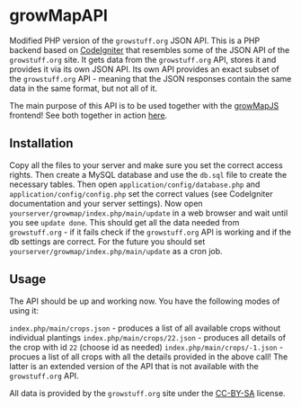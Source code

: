 growMapAPI
==========

Modified PHP version of the `growstuff.org` JSON API. This is a PHP backend based on [CodeIgniter](http://www.codeigniter.com/)
that resembles some of the JSON API of the `growstuff.org` site. It gets data from the `growstuff.org` API,
stores it and provides it via its own JSON API. Its own API provides an exact subset of the `growstuff.org`
API - meaning that the JSON responses contain the same data in the same format, but not all of it.

The main purpose of this API is to be used together with the [growMapJS](https://github.com/balint42/growMapJS)
frontend! See both together in action [here](http://morvai.de/growmap/).

Installation
------------

Copy all the files to your server and make sure you set the correct access rights.
Then create a MySQL database and use the `db.sql` file to create the necessary tables.
Then open `application/config/database.php` and `application/config/config.php` set the correct values (see 
CodeIgniter documentation and your server settings).
Now open `yourserver/growmap/index.php/main/update` in a web browser and wait until you see `update done`.
This should get all the data needed from `growstuff.org` - if it fails check if the `growstuff.org` API is
working and if the db settings are correct. For the future you should set `yourserver/growmap/index.php/main/update`
as a cron job.

Usage
-----

The API should be up and working now. You have the following modes of using it:

`index.php/main/crops.json` - produces a list of all available crops without individual plantings
`index.php/main/crops/22.json` - produces all details of the crop with id `22` (choose id as needed)
`index.php/main/crops/-1.json` - procues a list of all crops with all the details provided in the above call!
The latter is an extended version of the API that is not available with the `growstuff.org` API.

All data is provided by the `growstuff.org` site under the [CC-BY-SA](http://creativecommons.org/licenses/by-sa/3.0/)
license.

